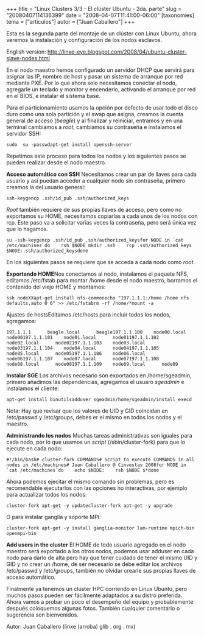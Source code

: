 +++
title = "Linux Clusters 3/3 - El clúster Ubuntu - 2da. parte"
slug = "20080407114136399"
date = "2008-04-07T11:41:00-06:00"
[taxonomies]
tema = ["articulos"]
autor = ["Juan Caballero"]
+++

Esta es la segunda parte del montaje de un clúster con Linux Ubuntu,
ahora veremos la instalación y configuración de los nodos esclavos.

English version:
<http://linxe-eye.blogspot.com/2008/04/ubuntu-cluster-slave-nodes.html>

<!-- more -->
En el nodo maestro hemos configurado un servidor DHCP que servirá para
asignar las IP, nombre de host y pasar un sistema de arranque por red
mediante PXE. Por lo que ahora solo necesitamos conectar el nodo,
agregarle un teclado y monitor y encenderlo, activando el arranque por
red en el BIOS, e instalar el sistema base.

Para el particionamiento usamos la opción por defecto de usar todo el
disco duro como una sola partición y el swap que asigna, creamos la
cuenta general de acceso (*beagle*) y al finalizar y reiniciar, entramos
y en una terminal cambiamos a *root*, cambiamos su contraseña e
instalamos el servidor SSH:

    sudo  su -passwdapt-get install openssh-server

Repetimos este proceso para todos los nodos y los siguientes pasos se
pueden realizar desde el nodo maestro.

**Acceso automático con SSH**
Necesitamos crear un par de llaves para cada usuario y así puedan
acceder a cualquier nodo sin contraseña, primero creamos la del usuario
general:

    ssh-keygencp .ssh/id_pub .ssh/authorized_keys

*Root* también requiere de sus propias llaves de acceso, pero como no
exportamos su HOME, necesitamos copiarlas a cada unos de los nodos con
rcp. Este paso va a solicitar varias veces la contraseña, pero será
única vez que lo hagamos.

    su -ssh-keygencp .ssh/id_pub .ssh/authorized_keysfor NODE in `cat /etc/machines`do    rsh $NODE mkdir .ssh    rcp .ssh/authorized_keys $NODE:.ssh/authorized_keysdone

En los siguientes pasos se requiere que se acceda a cada nodo como
*root*.

**Exportando HOME**Nos conectamos al nodo, instalamos el paquete NFS,
editamos /etc/fstab para montar /home desde el nodo maestro, borramos el
contenido del viejo HOME y montamos:

    ssh nodeXXapt-get install nfs-commonecho "197.1.1.1:/home /home nfs defaults,auto 0 0" >> /etc/fstabrm -rf /home/*mount -a

Ajustes de hostsEditamos /etc/hosts para incluir todos los nodos,
agregamos:

    197.1.1.1      beagle.local      beagle197.1.1.100    node00.local      node00197.1.1.101    node01.local      node01197.1.1.102    node02.local      node02197.1.1.103    node03.local      node03197.1.1.104    node04.local      node04197.1.1.105    node05.local      node05197.1.1.106    node06.local      node06197.1.1.107    node07.local      node07197.1.1.108    node08.local      node08197.1.1.109    node09.local      node09

**Instalar SGE**
Los archivos necesario son exportados en /home/sgeadmin, primero
añadimos las dependencias, agregamos el usuaro *sgeadmin* e instalamos
el cliente:

    apt-get install binutilsadduser sgeadmin/home/sgeadmin/install_execd

Nota: Hay que revisar que los valores de UID y GID coincidan en
/etc/passwd y /etc/groups, debes er el mismo en todos los nodos y el
maestro.

**Administrando los nodos**
Muchas tareas administrativas son iguales para cada nodo, por lo que
usamos un *script* (/sbin/cluster-fork) para que lo ejecute en cada
nodo:

    #!/bin/bash# cluster-fork COMMANDS# Script to execute COMMANDS in all nodes in /etc/machines# Juan Caballero @ Cinvestav 2008for NODE in `cat /etc/machines`do    echo $NODE:    rsh $NODE $*done

Ahora podemos ejecitar el mismo comando sin problemas, pero es
recomendable ejecutarlos con las opciones no interactivas, por ejemplo
para actualizar todos los nodos:

    cluster-fork apt-get -y updatecluster-fork apt-get -y upgrade

O para instalar ganglia y soporte MPI:

    cluster-fork apt-get -y install ganglia-monitor lam-runtime mpich-bin openmpi-bin

**Add users in the cluster**
El HOME de todo usuario agregado en el nodo maestro será exportado a los
otros nodos, podemos usar adduser en cada nodo para darlo de alta pero
hay que tener cuidado de tener el mismo UID y GID y no crear un /home,
de ser necesario se debe editar los archivos /etc/passwd y /etc/groups,
también no olvidar crearle sus propias llaves de acceso automático.

Finalmente ya tenemos un clúster HPC corriendo en Linux Ubuntu, pero
muchos pasos pueden ser fácilmente adaptados a su distro preferida.
Ahora vamos a probar un poco el desempeño del equipo y probablemente
después coloquemos algunas fotos. También cualquier comentario o
sugerencia son bienvenidos.

Autor: Juan Caballero (linxe (arroba) glib . org . mx)
